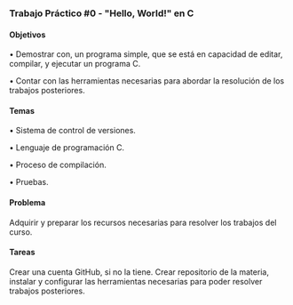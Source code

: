 <h3> Trabajo Práctico #0 - "Hello, World!" en C</h3>

<h4> Objetivos </h4>

• Demostrar con, un programa simple, que se está en capacidad de editar,
compilar, y ejecutar un programa C.

• Contar con las herramientas necesarias para abordar la resolución de los
trabajos posteriores.

<h4> Temas </h4>

• Sistema de control de versiones.

• Lenguaje de programación C.

• Proceso de compilación.

• Pruebas.

<h4> Problema </h4>

Adquirir y preparar los recursos necesarias para resolver los trabajos del curso.

<h4> Tareas </h4>

Crear una cuenta GitHub, si no la tiene. Crear repositorio de la materia, instalar y configurar las herramientas necesarias para poder resolver trabajos posteriores.

